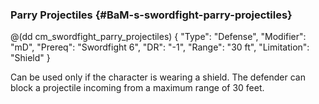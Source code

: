 ### Parry Projectiles {#BaM-s-swordfight-parry-projectiles}

@(dd cm_swordfight_parry_projectiles)
{ "Type": "Defense",
	"Modifier": "mD",
	"Prereq": "Swordfight 6",
	"DR": "-1",
	"Range": "30 ft",
	"Limitation": "Shield"
}

Can be used only if the character is wearing a shield. The defender
can block a projectile incoming from a maximum range of 30 feet.
